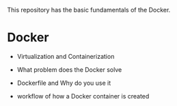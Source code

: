This repository has the  basic fundamentals of the Docker.

# Docker

- Virtualization and Containerization

- What problem does the Docker solve

- Dockerfile and Why do you use it
  
- workflow of how a Docker container is created
